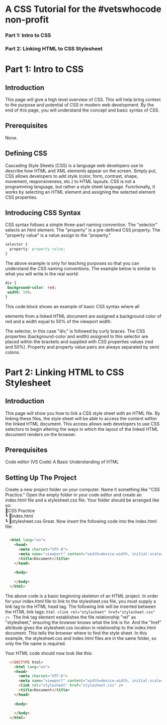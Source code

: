 # A CSS Tutorial for the #vetswhocode non-profit

### Part 1: Intro to CSS
### Part 2: Linking HTML to CSS Stylesheet



# Part 1: Intro to CSS

## Introduction

This page will give a high level overview of CSS. This will help bring context to the purpose and potential of CSS in modern web development. By the end of this page, you will understand the concept and basic syntax of CSS.

## Prerequisites

None.

## Defining CSS 

Cascading Style Sheets (CSS) is a language web developers use to describe how HTML and XML elements appear on the screen. Simply put, CSS allows developers to add style (color, form, contrast, shape, movement, responsiveness, etc.) to HTML layouts.
CSS is not a programming language, but rather a style sheet language. Functionally, it works by selecting an HTML element and assigning the selected element CSS properties. 

## Introducing CSS Syntax

CSS syntax follows a simple three-part naming convention. The "selector" selects an html element. The "property" is a pre-defined CSS property. The "property value" is a value assign to the "property."  

```css
selector {
  property: property value;
}
```

The above example is only for teaching purposes so that you can understand the CSS naming conventions. The example below is similar to what you will write in the real world:

```css
div {
 background-color: red;
 width: 50%;
}
```

This code block shows an example of basic CSS syntax where all <div> elements from a linked HTML document are assigned a background color of red and a width equal to 50% of the viewport width.


The selector, in this case "div," is followed by curly braces. The CSS properties (background-color and width) assigned to this selector are placed within the brackets and supplied with CSS properties values (red and 50%). Property and property value pairs are always separated by semi colons.



# Part 2: Linking HTML to CSS Stylesheet

## Introduction
This page will show you how to link a CSS style sheet with an HTML file. By linking these files, the style sheet will be able to access the content within the linked HTML document. This access allows web developers to use CSS selectors to begin altering the ways in which the layout of the linked HTML document renders on the browser.

## Prerequisites
Code editor (VS Code)
A Basic Understanding of HTML

## Setting Up The Project
Create a new project folder on your computer. Name it something like "CSS Practice." Open the empty folder in your code editor and create an index.html file and a stylesheet.css file. Your folder should be arranged like so:
 <br/>
 📂CSS Practice
 <br/>   ┗ 📜index.html
 <br/>   ┗ 📜stylesheet.css
Great. Now insert the following code into the index.html file:

```html

  <html lang="en">
    <head>
      <meta charset="UTF-8">
      <meta name="viewport" content="width=device-width, initial-scale=1.0">
      <title>Document</title>
    </head>
    
    <body>
  
    </body>
  </html>
  ```
  
The above code is a basic beginning skeleton of an HTML project. In order for your index.html file to link to the stylesheet.css file, you must supply a link tag to the HTML head tag. The following link will be inserted between the HTML link tags:
    ```html
    <link rel="stylesheet" href="stylesheet.css" />
    ```
The link tag element establishes the file relationship "rel" as "stylesheet," ensuring the browser knows what the link is for. And the "href" attribute gives the stylesheet.css location in relationship to the index.html document. This tells the browser where to find the style sheet. In this example, the stylesheet.css and index.html files are in the same folder, so only the file name is required.

Your HTML code should now look like this:
```html
  <!DOCTYPE html>
    <html lang="en">
    <head>
      <meta charset="UTF-8">
      <meta name="viewport" content="width=device-width, initial-scale=1.0">
      <link rel="stylesheet" href="stylesheet.css" />
      <title>Document</title>
    </head>
    
    <body>
  
    </body>
  </html>
  
```
  
